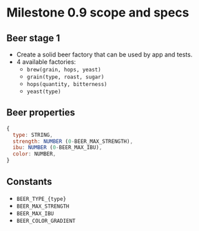 # Milestone 0.9 scope and specs

## Beer stage 1

* Create a solid beer factory that can be used by app and tests.
* 4 available factories:
  * `brew(grain, hops, yeast)`
  * `grain(type, roast, sugar)`
  * `hops(quantity, bitterness)`
  * `yeast(type)`

## Beer properties

```js
{
  type: STRING,
  strength: NUMBER (0-BEER_MAX_STRENGTH),
  ibu: NUMBER (0-BEER_MAX_IBU),
  color: NUMBER,
}
```

## Constants

* `BEER_TYPE_{type}`
* `BEER_MAX_STRENGTH`
* `BEER_MAX_IBU`
* `BEER_COLOR_GRADIENT`
